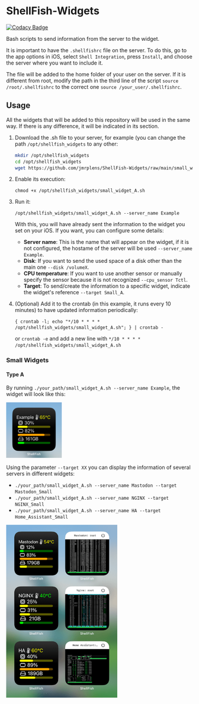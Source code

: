 # ShellFish-Widgets

[![Codacy Badge](https://api.codacy.com/project/badge/Grade/f06416f582524c7591bf436f7f7b9846)](https://app.codacy.com/gh/jmrplens/ShellFish-Widgets?utm_source=github.com&utm_medium=referral&utm_content=jmrplens/ShellFish-Widgets&utm_campaign=Badge_Grade)

Bash scripts to send information from the server to the widget.

It is important to have the `.shellfishrc` file on the server. To do this, go to the app options in iOS, select `Shell Integration`, press `Install`, and choose the server where you want to include it.

The file will be added to the home folder of your user on the server. If it is different from root, modify the path in the third line of the script `source /root/.shellfishrc` to the correct one `source /your_user/.shellfishrc`.

## Usage

All the widgets that will be added to this repository will be used in the same way. If there is any difference, it will be indicated in its section.

1. Download the .sh file to your server, for example (you can change the path `/opt/shellfish_widgets` to any other:
   ```bash
   mkdir /opt/shellfish_widgets
   cd /opt/shellfish_widgets
   wget https://github.com/jmrplens/ShellFish-Widgets/raw/main/small_widget_A.sh
   ```
2. Enable its execution:
   ```
   chmod +x /opt/shellfish_widgets/small_widget_A.sh
   ```
3. Run it:
   ```
   /opt/shellfish_widgets/small_widget_A.sh --server_name Example
   ```
   With this, you will have already sent the information to the widget you set on your iOS. If you want, you can configure some details:
   - **Server name**: This is the name that will appear on the widget, if it is not configured, the hostame of the server will be used `--server_name Example`.
   - **Disk**: If you want to send the used space of a disk other than the main one `--disk /volumeX`.
   - **CPU temperature**: If you want to use another sensor or manually specify the sensor because it is not recognized `--cpu_sensor Tctl`.
   - **Target**: To send/create the information to a specific widget, indicate the widget's reference `--target Small_A`.

4. (Optional) Add it to the crontab (in this example, it runs every 10 minutes) to have updated information periodically:
   ```
   { crontab -l; echo "*/10 * * * * /opt/shellfish_widgets/small_widget_A.sh"; } | crontab -
   ```
   or `crontab -e` and add a new line with `*/10 * * * * /opt/shellfish_widgets/small_widget_A.sh`

### Small Widgets

#### Type A

By running `./your_path/small_widget_A.sh --server_name Example`, the widget will look like this:

<img alt="Small Widget A Example" src=".github/small_widget_A.png" width="150">

Using the parameter `--target XX` you can display the information of several servers in different widgets:

- `./your_path/small_widget_A.sh --server_name Mastodon --target Mastodon_Small`
- `./your_path/small_widget_A.sh --server_name NGINX --target NGINX_Small`
- `./your_path/small_widget_A.sh --server_name HA --target Home_Assistant_Small`

<img alt="Small Widget A Multi-Example" src=".github/small_widget_a_full.png" width="300">
